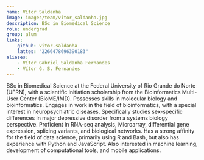 ```yaml
---
name: Vítor Saldanha
image: images/team/vitor_saldanha.jpg
description: BSc in Biomedical Science
role: undergrad
group: alum
links:
    github: vitor-saldanha
    lattes: "2266478696390183"
aliases:
    - Vítor Gabriel Saldanha Fernandes
    - Vítor G. S. Fernandes
---
```


BSc in Biomedical Science at the Federal University of Rio Grande do Norte (UFRN), with a scientific initiation scholarship from the Bioinformatics Multi-User Center (BioME/IMD). Possesses skills in molecular biology and bioinformatics. Engages in work in the field of bioinformatics, with a special interest in neuropsychiatric diseases. Specifically studies sex-specific differences in major depressive disorder from a systems biology perspective. Proficient in RNA-seq analysis, Microarray, differential gene expression, splicing variants, and biological networks. Has a strong affinity for the field of data science, primarily using R and Bash, but also has experience with Python and JavaScript. Also interested in machine learning, development of computational tools, and mobile applications.

